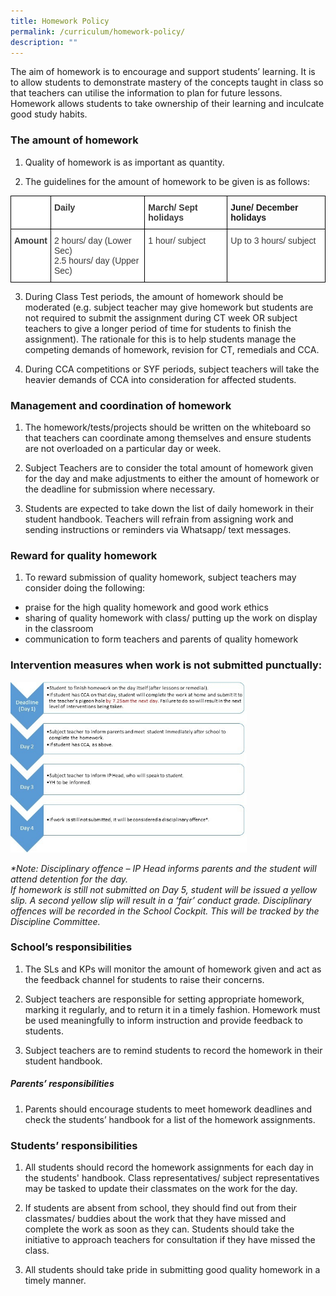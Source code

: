 ```yaml
---
title: Homework Policy
permalink: /curriculum/homework-policy/
description: ""
---
```


The aim of homework is to encourage and support students’ learning. It is to allow students to demonstrate mastery of the concepts taught in class so that teachers can utilise the information to plan for future lessons. Homework allows students to take ownership of their learning and inculcate good study habits.

### The amount of homework

1. Quality of homework is as important as quantity.

2. The guidelines for the amount of homework to be given is as follows:

<style type="text/css">
.tg  {border-collapse:collapse;border-spacing:0;}
.tg td{border-color:black;border-style:solid;border-width:1px;font-family:Arial, sans-serif;font-size:14px;
  overflow:hidden;padding:10px 5px;word-break:normal;}
.tg th{border-color:black;border-style:solid;border-width:1px;font-family:Arial, sans-serif;font-size:14px;
  font-weight:normal;overflow:hidden;padding:10px 5px;word-break:normal;}
.tg .tg-1wig{font-weight:bold;text-align:left;vertical-align:top}
.tg .tg-dox4{background-color:#FFF;color:#3A3A3A;text-align:left;vertical-align:top}
.tg .tg-c1uv{background-color:#FFF;color:#3A3A3A;font-weight:bold;text-align:left;vertical-align:top}
</style>
<table class="tg">
<thead>
  <tr>
    <th class="tg-c1uv"></th>
    <th class="tg-c1uv">Daily</th>
    <th class="tg-c1uv">March/ Sept holidays</th>
    <th class="tg-1wig">June/ December holidays</th>
  </tr>
</thead>
<tbody>
  <tr>
    <td class="tg-c1uv"><span style="font-weight:bold;font-style:inherit">Amount</span></td>
    <td class="tg-dox4"><span style="font-weight:inherit;font-style:inherit">2 hours/ day (Lower Sec)</span><br><span style="font-weight:inherit;font-style:inherit">2.5 hours/ day (Upper Sec)</span></td>
    <td class="tg-dox4"><span style="font-weight:inherit;font-style:inherit">1 hour/ subject</span></td>
    <td class="tg-dox4"><span style="font-weight:inherit;font-style:inherit">Up to 3 hours/ subject</span></td>
  </tr>
</tbody>
</table>

3. During Class Test periods, the amount of homework should be moderated (e.g. subject teacher may give homework but students are not required to submit the assignment during CT week OR subject teachers to give a longer period of time for students to finish the assignment). The rationale for this is to help students manage the competing demands of homework, revision for CT, remedials and CCA.

4. During CCA competitions or SYF periods, subject teachers will take the heavier demands of CCA into consideration for affected students.

### Management and coordination of homework

1. The homework/tests/projects should be written on the whiteboard so that teachers can coordinate among themselves and ensure students are not overloaded on a particular day or week.

2. Subject Teachers are to consider the total amount of homework given for the day and make adjustments to either the amount of homework or the deadline for submission where necessary.

3. Students are expected to take down the list of daily homework in their student handbook. Teachers will refrain from assigning work and sending instructions or reminders via Whatsapp/ text messages.

### Reward for quality homework

1. To reward submission of quality homework, subject teachers may consider doing the following:

*   praise for the high quality homework and good work ethics
*   sharing of quality homework with class/ putting up the work on display in the classroom
*   communication to form teachers and parents of quality homework

### Intervention measures when work is not submitted punctually:


<img src="/images/HomeworkPolicy_17072019.jpg" 
     style="width:75%">

_\*Note: Disciplinary offence – IP Head informs parents and the student will attend detention for the day._  
_If homework is still not submitted on Day 5, student will be issued a yellow slip. A second yellow slip will result in a ‘fair’ conduct grade. Disciplinary offences will be recorded in the School Cockpit. This will be tracked by the Discipline Committee._

### School’s responsibilities

1. The SLs and KPs will monitor the amount of homework given and act as the feedback channel for students to raise their concerns.

2. Subject teachers are responsible for setting appropriate homework, marking it regularly, and to return it in a timely fashion. Homework must be used meaningfully to inform instruction and provide feedback to students.

3. Subject teachers are to remind students to record the homework in their student handbook.

##### Parents’ responsibilities

1. Parents should encourage students to meet homework deadlines and check the students’ handbook for a list of the homework assignments.

### Students’ responsibilities

1. All students should record the homework assignments for each day in the students' handbook. Class representatives/ subject representatives may be tasked to update their classmates on the work for the day.

2. If students are absent from school, they should find out from their classmates/ buddies about the work that they have missed and complete the work as soon as they can. Students should take the initiative to approach teachers for consultation if they have missed the class.

3. All students should take pride in submitting good quality homework in a timely manner.